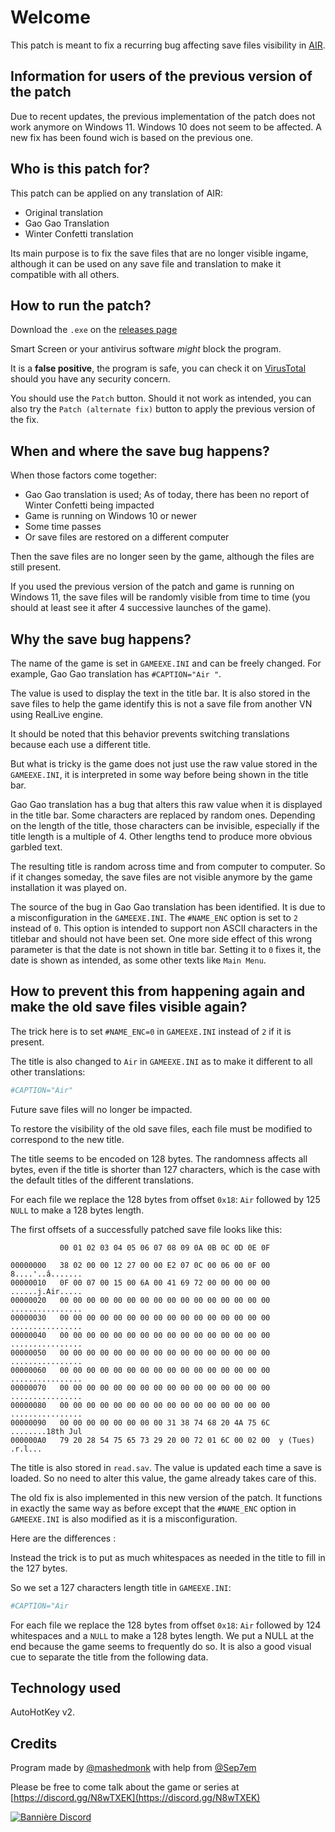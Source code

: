 # Welcome

This patch is meant to fix a recurring bug affecting save files visibility in [AIR](https://en.wikipedia.org/wiki/Air_(video_game)).

## Information for users of the previous version of the patch

Due to recent updates, the previous implementation of the patch does not work anymore on Windows 11. Windows 10 does not seem to be affected. A new fix has been found wich is based on the previous one.

## Who is this patch for?

This patch can be applied on any translation of AIR:

- Original translation
- Gao Gao Translation
- Winter Confetti translation

Its main purpose is to fix the save files that are no longer visible ingame, although it can be used on any save file and translation to make it compatible with all others.

## How to run the patch?

Download the `.exe` on the [releases page](https://github.com/mashedmonk/pasta/releases/)

Smart Screen or your antivirus software *might* block the program.

It is a **false positive**, the program is safe, you can check it on [VirusTotal](https://www.virustotal.com/gui/file/4eccee6e8cc522f8b127ea97166434082cf480757db23fd63dd1c2c262e87740?nocache=1) should you have any security concern.

You should use the `Patch` button. Should it not work as intended, you can also try the `Patch (alternate fix)` button to apply the previous version of the fix. 

## When and where the save bug happens?

When those factors come together:

- Gao Gao translation is used; As of today, there has been no report of Winter Confetti being impacted
- Game is running on Windows 10 or newer
- Some time passes
- Or save files are restored on a different computer

Then the save files are no longer seen by the game, although the files are still present.

If you used the previous version of the patch and game is running on Windows 11, the save files will be randomly visible from time to time (you should at least see it after 4 successive launches of the game).

## Why the save bug happens?

The name of the game is set in `GAMEEXE.INI` and can be freely changed.
For example, Gao Gao translation has `#CAPTION="Air "`.

The value is used to display the text in the title bar.
It is also stored in the save files to help the game identify this is not a save file from another VN using RealLive engine.

It should be noted that this behavior prevents switching translations because each use a different title.

But what is tricky is the game does not just use the raw value stored in the `GAMEEXE.INI`, it is interpreted in some way before being shown in the title bar.

Gao Gao translation has a bug that alters this raw value when it is displayed in the title bar. Some characters are replaced by random ones. Depending on the length of the title, those characters can be invisible, especially if the title length is a multiple of 4. Other lengths tend to produce more obvious garbled text.

The resulting title is random across time and from computer to computer. So if it changes someday, the save files are not visible anymore by the game installation it was played on.

The source of the bug in Gao Gao translation has been identified. It is due to a misconfiguration in the `GAMEEXE.INI`. The `#NAME_ENC` option is set to `2` instead of `0`. This option is intended to support non ASCII characters in the titlebar and should not have been set. One more side effect of this wrong parameter is that the date is not shown in title bar. Setting it to `0` fixes it, the date is shown as intended, as some other texts like `Main Menu`.

## How to prevent this from happening again and make the old save files visible again?

The trick here is to set `#NAME_ENC=0` in `GAMEEXE.INI` instead of `2` if it is present.

The title is also changed to `Air` in `GAMEEXE.INI` as to make it different to all other translations:

```ini
#CAPTION="Air"
```

Future save files will no longer be impacted.

To restore the visibility of the old save files, each file must be modified to correspond to the new title.

The title seems to be encoded on 128 bytes.
The randomness affects all bytes, even if the title is shorter than 127 characters, which is the case with the default titles of the different translations.

For each file we replace the 128 bytes from offset `0x18`: `Air` followed by 125 `NULL` to make a 128 bytes length.

The first offsets of a successfully patched save file looks like this:

```
           00 01 02 03 04 05 06 07 08 09 0A 0B 0C 0D 0E 0F

00000000   38 02 00 00 12 27 00 00 E2 07 0C 00 06 00 0F 00  8....'..â.......
00000010   0F 00 07 00 15 00 6A 00 41 69 72 00 00 00 00 00  ......j.Air.....
00000020   00 00 00 00 00 00 00 00 00 00 00 00 00 00 00 00  ................
00000030   00 00 00 00 00 00 00 00 00 00 00 00 00 00 00 00  ................
00000040   00 00 00 00 00 00 00 00 00 00 00 00 00 00 00 00  ................
00000050   00 00 00 00 00 00 00 00 00 00 00 00 00 00 00 00  ................
00000060   00 00 00 00 00 00 00 00 00 00 00 00 00 00 00 00  ................
00000070   00 00 00 00 00 00 00 00 00 00 00 00 00 00 00 00  ................
00000080   00 00 00 00 00 00 00 00 00 00 00 00 00 00 00 00  ................
00000090   00 00 00 00 00 00 00 00 31 38 74 68 20 4A 75 6C  ........18th Jul
000000A0   79 20 28 54 75 65 73 29 20 00 72 01 6C 00 02 00  y (Tues) .r.l...
```

The title is also stored in `read.sav`. The value is updated each time a save is loaded.
So no need to alter this value, the game already takes care of this.

The old fix is also implemented in this new version of the patch. 
It functions in exactly the same way as before except that the `#NAME_ENC` option in `GAMEEXE.INI` is also modified as it is a misconfiguration.

Here are the differences :

Instead the trick is to put as much whitespaces as needed in the title to fill in the 127 bytes.

So we set a 127 characters length title in `GAMEEXE.INI`:

```ini
#CAPTION="Air                                                                                                                            "
```

For each file we replace the 128 bytes from offset `0x18`: `Air` followed by 124 whitespaces and a `NULL` to make a 128 bytes length.
We put a NULL at the end because the game seems to frequently do so. It is also a good visual cue to separate the title from the following data.

## Technology used

AutoHotKey v2.

## Credits

Program made by [@mashedmonk](https://github.com/mashedmonk) with help from [@Sep7em](https://github.com/Sep7em)

Please be free to come talk about the game or series at [https://discord.gg/N8wTXEK](https://discord.gg/N8wTXEK)

<a href="https://discord.gg/N8wTXEK" target="_blank">
<img src="https://discordapp.com/api/guilds/474442450836914188/widget.png?style=banner3" alt="Bannière Discord"/>
</a>
